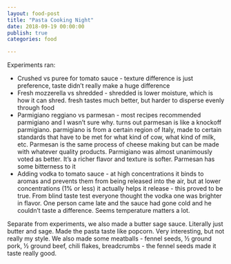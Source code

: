 ```yaml
---
layout: food-post
title: "Pasta Cooking Night"
date: 2018-09-19 00:00:00
publish: true
categories: food

---
```


Experiments ran:

- Crushed vs puree for tomato sauce - texture difference is just preference, taste didn’t really make a huge difference
- Fresh mozzerella vs shredded - shredded is lower moisture, which is how it can shred. fresh tastes much better, but harder to disperse evenly through food
- Parmigiano reggiano vs parmesan - most recipes recommended parmigiano and I wasn’t sure why. turns out parmesan is like a knockoff parmigiano. parmigiano is from a certain region of Italy, made to certain standards that have to be met for what kind of cow, what kind of milk, etc. Parmesan is the same process of cheese making but can be made with whatever quality products. Parmigiano was almost unanimously voted as better. It’s a richer flavor and texture is softer. Parmesan has some bitterness to it
- Adding vodka to tomato sauce - at high concentrations it binds to aromas and prevents them from being released into the air, but at lower concentrations (1% or less) it actually helps it release - this proved to be true. From blind taste test everyone thought the vodka one was brighter in flavor. One person came late and the sauce had gone cold and he couldn’t taste a difference. Seems temperature matters a lot.

Separate from experiments, we also made a butter sage sauce. Literally just butter and sage. Made the pasta taste like popcorn. Very interesting, but not really my style. We also made some meatballs - fennel seeds, ½ ground pork, ½ ground beef, chili flakes, breadcrumbs - the fennel seeds made it taste really good.